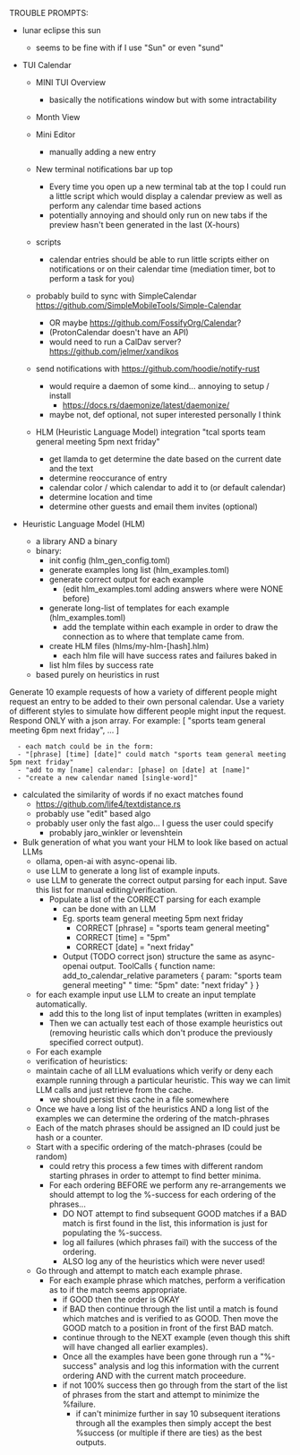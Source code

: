 TROUBLE PROMPTS:
 - lunar eclipse this sun
    - seems to be fine with if I use "Sun" or even "sund"

- TUI Calendar 
  - MINI TUI Overview
     - basically the notifications window but with some intractability
  - Month View
  - Mini Editor
     - manually adding a new entry
  - New terminal notifications bar up top
     - Every time you open up a new terminal tab at the top I could run a
       little script which would display a calendar preview as well as 
       perform any calendar time based actions
     - potentially annoying and should only run on new tabs if the preview
       hasn't been generated in the last (X-hours) 
  - scripts
    - calendar entries should be able to run little scripts either on
      notifications or on their calendar time (mediation timer, bot to perform
      a task for you)

  - probably build to sync with SimpleCalendar https://github.com/SimpleMobileTools/Simple-Calendar
    - OR maybe https://github.com/FossifyOrg/Calendar?
    - (ProtonCalendar doesn't have an API)
    - would need to run a CalDav server? https://github.com/jelmer/xandikos

  - send notifications with https://github.com/hoodie/notify-rust
    - would require a daemon of some kind... annoying to setup / install
      - https://docs.rs/daemonize/latest/daemonize/
    - maybe not, def optional, not super interested personally I think
  - HLM (Heuristic Language Model) integration 
    "tcal sports team general meeting 5pm next friday" 
       - get llamda to get determine the date based on the current date and the
         text
       - determine reoccurance of entry
       - calendar color / which calendar to add it to (or default calendar)
       - determine location and time
       - determine other guests and email them invites (optional) 

- Heuristic Language Model (HLM)
   - a library AND a binary
   - binary: 
     - init config (hlm_gen_config.toml)
     - generate examples long list (hlm_examples.toml)
     - generate correct output for each example 
        - (edit hlm_examples.toml adding answers where were NONE before)
     - generate long-list of templates for each example (hlm_examples.toml)
        - add the template within each example in order to draw the connection
          as to where that template came from.
     - create HLM files (hlms/my-hlm-[hash].hlm) 
        - each hlm file will have success rates and failures baked in
     - list hlm files by success rate
   - based purely on heuristics in rust

Generate 10 example requests of how a variety of different people might request
an entry to be added to their own personal calendar. Use a variety of different
styles to simulate how different people might input the request. Respond ONLY
with a json array. For example: 
[
"sports team general meeting 6pm next friday",
...
]

      - each match could be in the form: 
      - "[phrase] [time] [date]" could match "sports team general meeting 5pm next friday"
      - "add to my [name] calendar: [phase] on [date] at [name]" 
      - "create a new calendar named [single-word]"
   - calculated the similarity of words if no exact matches found
     - https://github.com/life4/textdistance.rs
     - probably use "edit" based algo
     - probably user only the fast algo... I guess the user could specify
       - probably jaro_winkler or levenshtein
   - Bulk generation of what you want your HLM to look like based on actual LLMs
      - ollama, open-ai with async-openai lib.
      - use LLM to generate a long list of example inputs.
      - use LLM to generate the correct output parsing for each input. Save this
        list for manual editing/verification.
        - Populate a list of the CORRECT parsing for each example
           - can be done with an LLM
           - Eg. sports team general meeting 5pm next friday 
               - CORRECT [phrase] = "sports team general meeting"
               - CORRECT [time] = "5pm" 
               - CORRECT [date] = "next friday"
           - Output (TODO correct json) structure the same as async-openai
             output.
              ToolCalls {
                function name: add_to_calendar_relative
                parameters {
                  param: "sports team general meeting" "
                  time: "5pm"
                  date: "next friday"
                }
              }
      - for each example input use LLM to create an input template
        automatically. 
         - add this to the long list of input templates (written in examples)
         - Then we can actually test each of those example heuristics out
           (removing heuristic calls which don't produce the previously
           specified correct output).
      - For each example 
       - verification of heuristics:
        - maintain cache of all LLM evaluations which verify or deny each example
          running through a particular heuristic. This way we can limit LLM
          calls and just retrieve from the cache. 
           - we should persist this cache in a file somewhere
        - Once we have a long list of the heuristics AND a long list of the
          examples we can determine the ordering of the match-phrases
        - Each of the match phrases should be assigned an ID could just be hash
          or a counter. 
        - Start with a specific ordering of the match-phrases (could be random)
           - could retry this process a few times with different random starting
             phrases in order to attempt to find better minima. 
           - For each ordering BEFORE we perform any re-arrangements we should
             attempt to log the %-success for each ordering of the phrases... 
              - DO NOT attempt to find subsequent GOOD matches if a BAD match is
                first found in the list, this information is just for populating
                the %-success.
              - log all failures (which phrases fail) with the success of the
                ordering.
              - ALSO log any of the heuristics which were never used!
        - Go through and attempt to match each example phrase.
           - For each example phrase which matches, perform a verification as to
             if the match seems appropriate. 
             - if GOOD then the order is OKAY
             - if BAD then continue through the list until a match is found
               which matches and is verified to as GOOD. Then move the GOOD
               match to a position in front of the first BAD match. 
             - continue through to the NEXT example (even though this shift will
               have changed all earlier examples).
             - Once all the examples have been gone through run a "%-success"
               analysis and log this information with the current ordering AND
               with the current match proceedure.
             - if not 100% success then go through from the start of the list of
               phrases from the start and attempt to minimize the %failure. 
                - if can't minimize further in say 10 subsequent iterations
                  through all the examples then simply accept the best %success
                  (or multiple if there are ties) as the best outputs.
            

